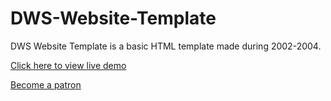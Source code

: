 # DWS-Website-Template
DWS Website Template is a basic HTML template made during 2002-2004.

[Click here to view live demo](https://asakpke.github.io/DWS-Website-Template/steams.html)

[Become a patron](https://patreon.com/asakpke)
